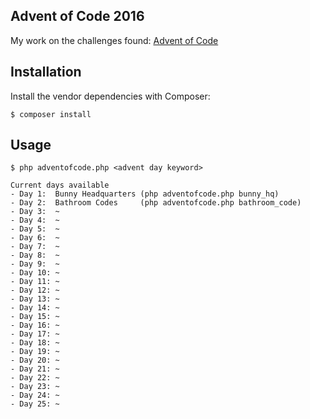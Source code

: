 ## Advent of Code 2016

My work on the challenges found: [Advent of Code](https://adventofcode.com/2016)

## Installation

Install the vendor dependencies with Composer:

    $ composer install

## Usage

    $ php adventofcode.php <advent day keyword>
    
    Current days available
    - Day 1:  Bunny Headquarters (php adventofcode.php bunny_hq)
    - Day 2:  Bathroom Codes     (php adventofcode.php bathroom_code)
    - Day 3:  ~
    - Day 4:  ~
    - Day 5:  ~
    - Day 6:  ~
    - Day 7:  ~
    - Day 8:  ~
    - Day 9:  ~
    - Day 10: ~
    - Day 11: ~
    - Day 12: ~
    - Day 13: ~
    - Day 14: ~
    - Day 15: ~
    - Day 16: ~
    - Day 17: ~
    - Day 18: ~
    - Day 19: ~
    - Day 20: ~
    - Day 21: ~
    - Day 22: ~
    - Day 23: ~
    - Day 24: ~
    - Day 25: ~
